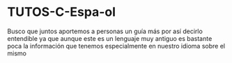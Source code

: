 # TUTOS-C-Espa-ol
Busco que juntos aportemos a personas un guía más por así decirlo entendible ya que aunque este es un lenguaje muy antiguo es bastante poca la información que tenemos especialmente en nuestro idioma sobre el mismo 
